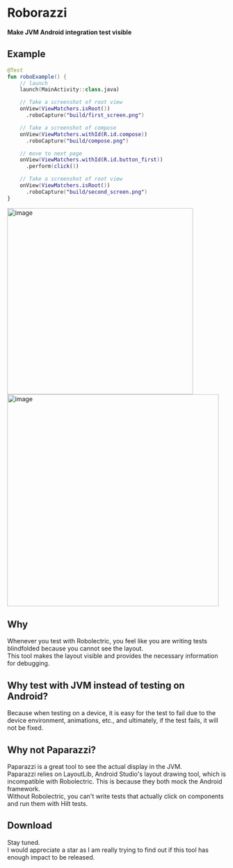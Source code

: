 # Roborazzi

**Make JVM Android integration test visible**

## Example

```kotlin
@Test
fun roboExample() {
    // launch
    launch(MainActivity::class.java)

    // Take a screenshot of root view
    onView(ViewMatchers.isRoot())
      .roboCapture("build/first_screen.png")

    // Take a screenshot of compose
    onView(ViewMatchers.withId(R.id.compose))
      .roboCapture("build/compose.png")

    // move to next page
    onView(ViewMatchers.withId(R.id.button_first))
      .perform(click())

    // Take a screenshot of root view
    onView(ViewMatchers.isRoot())
      .roboCapture("build/second_screen.png")
}
```

<img width="427" alt="image" src="https://user-images.githubusercontent.com/1386930/215248852-ef6455af-e3b6-4a3f-b440-158ee77b75d8.png">
<img width="486" alt="image" src="https://user-images.githubusercontent.com/1386930/215248859-03a4f66e-3c42-42d8-863a-4cfbc3090b3f.png">


## Why

Whenever you test with Robolectric, you feel like you are writing tests blindfolded because you cannot see the layout.  
This tool makes the layout visible and provides the necessary information for debugging.

## Why test with JVM instead of testing on Android?

Because when testing on a device, it is easy for the test to fail due to the device environment, animations, etc., and ultimately, if the test fails, it will not be fixed.

## Why not Paparazzi?

Paparazzi is a great tool to see the actual display in the JVM.  
Paparazzi relies on LayoutLib, Android Studio's layout drawing tool, which is incompatible with Robolectric. This is because they both mock the Android framework.  
Without Robolectric, you can't write tests that actually click on components and run them with Hilt tests.

## Download
Stay tuned.  
I would appreciate a star as I am really trying to find out if this tool has enough impact to be released.
